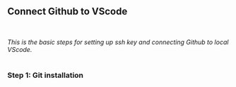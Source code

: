 ## **Connect Github to VScode**
<br>

*This is the basic steps for setting up ssh key and connecting Github to local VScode.*
<br>
<br>


### **Step 1: Git installation**

